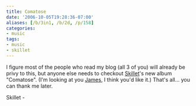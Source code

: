 ```yaml
---
title: Comatose
date: '2006-10-05T19:28:36-07:00'
aliases: [/b/3in1, /b/2d, /p/158]
categories:
- music
tags:
- music
- skillet
---
```

I figure most of the people who read my blog (all 3 of you) will already be privy to this, but anyone else needs to
checkout [Skillet][]'s new album "Comatose".  (I'm looking at you [James][], I think you'd like it.)  That's all... you
can thank me later.

<a href="https://itunes.apple.com/us/album/comatose/id668404397?uo=4">
  <img height="15" width="61" alt="Skillet - Comatose" src="https://s.mzstatic.com/images/badgeitunes61x15dark.gif">
</a>

[Skillet]: http://www.skillet.com/
[James]: http://aioxipa.com/mrg/
